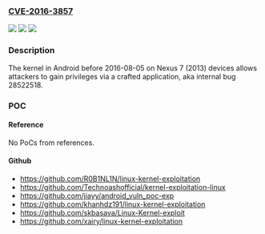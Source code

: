 ### [CVE-2016-3857](https://cve.mitre.org/cgi-bin/cvename.cgi?name=CVE-2016-3857)
![](https://img.shields.io/static/v1?label=Product&message=n%2Fa&color=blue)
![](https://img.shields.io/static/v1?label=Version&message=n%2Fa&color=blue)
![](https://img.shields.io/static/v1?label=Vulnerability&message=n%2Fa&color=brighgreen)

### Description

The kernel in Android before 2016-08-05 on Nexus 7 (2013) devices allows attackers to gain privileges via a crafted application, aka internal bug 28522518.

### POC

#### Reference
No PoCs from references.

#### Github
- https://github.com/R0B1NL1N/linux-kernel-exploitation
- https://github.com/Technoashofficial/kernel-exploitation-linux
- https://github.com/jiayy/android_vuln_poc-exp
- https://github.com/khanhdz191/linux-kernel-exploitation
- https://github.com/skbasava/Linux-Kernel-exploit
- https://github.com/xairy/linux-kernel-exploitation

